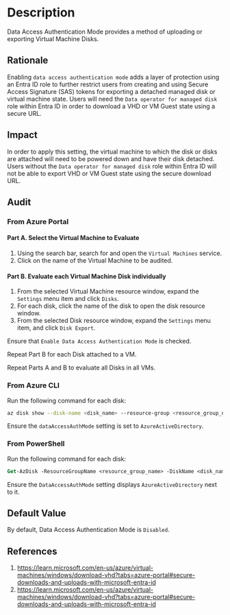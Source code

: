 # Description

Data Access Authentication Mode provides a method of uploading or exporting Virtual Machine Disks.

## Rationale

Enabling `data access authentication mode` adds a layer of protection using an Entra ID role to further restrict users from creating and using Secure Access Signature (SAS) tokens for exporting a detached managed disk or virtual machine state. Users will need the `Data operator for managed disk` role within Entra ID in order to download a VHD or VM Guest state using a secure URL.

## Impact

In order to apply this setting, the virtual machine to which the disk or disks are attached will need to be powered down and have their disk detached. Users without the `Data operator for managed disk` role within Entra ID will not be able to export VHD or VM Guest state using the secure download URL.

## Audit

### From Azure Portal

#### Part A. Select the Virtual Machine to Evaluate

1. Using the search bar, search for and open the `Virtual Machines` service.
2. Click on the name of the Virtual Machine to be audited.

#### Part B. Evaluate each Virtual Machine Disk individually

1. From the selected Virtual Machine resource window, expand the `Settings` menu item and click `Disks`.
2. For each disk, click the name of the disk to open the disk resource window.
3. From the selected Disk resource window, expand the `Settings` menu item, and click `Disk Export`.

Ensure that `Enable Data Access Authentication Mode` is checked.

Repeat Part B for each Disk attached to a VM.

Repeat Parts A and B to evaluate all Disks in all VMs.

### From Azure CLI

Run the following command for each disk:

```sh
az disk show --disk-name <disk_name> --resource-group <resource_group_name>
```

Ensure the `dataAccessAuthMode` setting is set to `AzureActiveDirectory`.

### From PowerShell

Run the following command for each disk:

```ps
Get-AzDisk -ResourceGroupName <resource_group_name> -DiskName <disk_name>
```

Ensure the `DataAccessAuthMode` setting displays `AzureActiveDirectory` next to it.

## Default Value

By default, Data Access Authentication Mode is `Disabled`.

## References

1. <https://learn.microsoft.com/en-us/azure/virtual-machines/windows/download-vhd?tabs=azure-portal#secure-downloads-and-uploads-with-microsoft-entra-id>
2. <https://learn.microsoft.com/en-us/azure/virtual-machines/windows/download-vhd?tabs=azure-portal#secure-downloads-and-uploads-with-microsoft-entra-id>

